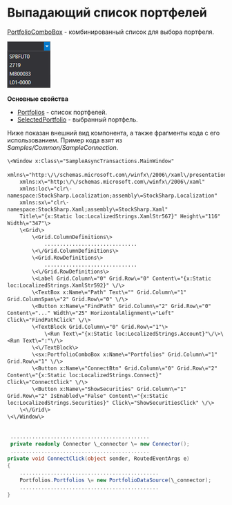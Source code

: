 # Выпадающий список портфелей

[PortfolioComboBox](../api/StockSharp.Xaml.PortfolioComboBox.html) \- комбинированный список для выбора портфеля.

![Gui PortfolioComboBox](../images/Gui_PortfolioComboBox.png)

**Основные свойства**

- [Portfolios](../api/StockSharp.Xaml.PortfolioComboBox.Portfolios.html) \- список портфелей.
- [SelectedPortfolio](../api/StockSharp.Xaml.PortfolioComboBox.SelectedPortfolio.html) \- выбранный портфель.

Ниже показан внешний вид компонента, а также фрагменты кода с его использованием. Пример кода взят из *Samples\/Common\/SampleConnection*. 

```xaml
\<Window x:Class\="SampleAsyncTransactions.MainWindow"
    xmlns\="http:\/\/schemas.microsoft.com\/winfx\/2006\/xaml\/presentation"
    xmlns:x\="http:\/\/schemas.microsoft.com\/winfx\/2006\/xaml"
    xmlns:loc\="clr\-namespace:StockSharp.Localization;assembly\=StockSharp.Localization"
    xmlns:sx\="clr\-namespace:StockSharp.Xaml;assembly\=StockSharp.Xaml"
    Title\="{x:Static loc:LocalizedStrings.XamlStr567}" Height\="116" Width\="347"\>
	\<Grid\>
		\<Grid.ColumnDefinitions\>
			..............................
		\<\/Grid.ColumnDefinitions\>
		\<Grid.RowDefinitions\>
			..............................
		\<\/Grid.RowDefinitions\>
		\<Label Grid.Column\="0" Grid.Row\="0" Content\="{x:Static loc:LocalizedStrings.XamlStr592}" \/\>
		\<TextBox x:Name\="Path" Text\="" Grid.Column\="1" Grid.ColumnSpan\="2" Grid.Row\="0" \/\>
		\<Button x:Name\="FindPath" Grid.Column\="2" Grid.Row\="0" Content\="..." Width\="25" HorizontalAlignment\="Left" Click\="FindPathClick" \/\>
		\<TextBlock Grid.Column\="0" Grid.Row\="1"\>
			\<Run Text\="{x:Static loc:LocalizedStrings.Account}"\/\>\<Run Text\=":"\/\>
		\<\/TextBlock\>
        \<sx:PortfolioComboBox x:Name\="Portfolios" Grid.Column\="1" Grid.Row\="1" \/\>
		\<Button x:Name\="ConnectBtn" Grid.Column\="0" Grid.Row\="2" Content\="{x:Static loc:LocalizedStrings.Connect}" Click\="ConnectClick" \/\>
		\<Button x:Name\="ShowSecurities" Grid.Column\="1" Grid.Row\="2" IsEnabled\="False" Content\="{x:Static loc:LocalizedStrings.Securities}" Click\="ShowSecuritiesClick" \/\>
	\<\/Grid\>
\<\/Window\>
	  				
```
```cs
 .............................................
 private readonly Connector \_connector \= new Connector();
 .............................................
private void ConnectClick(object sender, RoutedEventArgs e)
{
	.............................................
	Portfolios.Portfolios \= new PortfolioDataSource(\_connector);	
	.............................................
}
	  				
```
